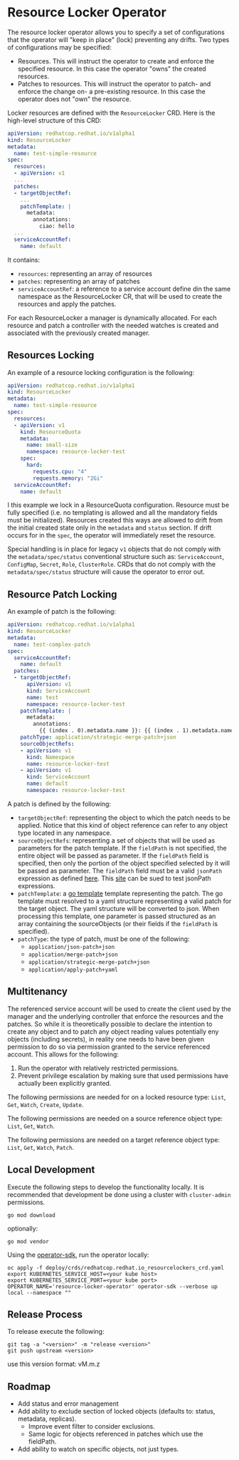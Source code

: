 # Resource Locker Operator

The resource locker operator allows you to specify a set of configurations that the operator will "keep in place" (lock) preventing any drifts.
Two types of configurations may be specified:

* Resources. This will instruct the operator to create and enforce the specified resource. In this case the operator "owns" the created resources.
* Patches to resources. This will instruct the operator to patch- and enforce the change on- a pre-existing resource. In this case the operator does not "own" the resource.

Locker resources are defined with the `ResourceLocker` CRD. Here is the high-level structure of this CRD:

```yaml
apiVersion: redhatcop.redhat.io/v1alpha1
kind: ResourceLocker
metadata:
  name: test-simple-resource
spec:
  resources:
  - apiVersion: v1
  ...
  patches:
  - targetObjectRef:
    ...
    patchTemplate: |
      metadata:
        annotations:
          ciao: hello
  ...
  serviceAccountRef:
    name: default
```

It contains:

* `resources`: representing an array of resources
* `patches`: representing an array of patches
* `serviceAccountRef`: a reference to a service account define din the same namespace as the ResourceLocker CR, that will be used to create the resources and apply the patches.

For each ResourceLocker a manager is dynamically allocated. For each resource and patch a controller with the needed watches is created and associated with the previously created manager.

## Resources Locking

An example of a resource locking configuration is the following:

```yaml
apiVersion: redhatcop.redhat.io/v1alpha1
kind: ResourceLocker
metadata:
  name: test-simple-resource
spec:
  resources:
  - apiVersion: v1
    kind: ResourceQuota
    metadata:
      name: small-size
      namespace: resource-locker-test
    spec:
      hard:
        requests.cpu: "4"
        requests.memory: "2Gi"
  serviceAccountRef:
    name: default
```

I this example we lock in a ResourceQuota configuration. Resource must be fully specified (i.e. no templating is allowed and all the mandatory fields must be initialized).
Resources created this ways are allowed to drift from the initial created state only in the `metadata` and `status` section. If drift occurs for in the `spec`, the operator will immediately reset the resource.

Special handling is in place for legacy `v1` objects that do not comply with the `metadata/spec/status` conventional structure such as: `ServiceAccount`, `ConfigMap`, `Secret`, `Role`, `ClusterRole`. CRDs that do not comply with the `metadata/spec/status` structure will cause the operator to error out.

## Resource Patch Locking

An example of patch is the following:

```yaml
apiVersion: redhatcop.redhat.io/v1alpha1
kind: ResourceLocker
metadata:
  name: test-complex-patch
spec:
  serviceAccountRef:
    name: default
  patches:
  - targetObjectRef:
      apiVersion: v1
      kind: ServiceAccount
      name: test
      namespace: resource-locker-test
    patchTemplate: |
      metadata:
        annotations:
          {{ (index . 0).metadata.name }}: {{ (index . 1).metadata.name }}
    patchType: application/strategic-merge-patch+json
    sourceObjectRefs:
    - apiVersion: v1
      kind: Namespace
      name: resource-locker-test
    - apiVersion: v1
      kind: ServiceAccount
      name: default
      namespace: resource-locker-test
```

A patch is defined by the following:

* `targetObjectRef`: representing the object to which the patch needs to be applied. Notice that this kind of object reference can refer to any object type located in any namespace.
* `sourceObjectRefs`: representing a set of objects that will be used as parameters for the patch template. If the `fieldPath` is not specified, the entire object will be passed as parameter. If the `fieldPath` field is specified, then only the portion of the object specified selected by it will be passed as parameter. The `fieldPath` field must be a valid `jsonPath` expression as defined [here](https://goessner.net/articles/JsonPath/index.html#e2). This [site](https://jsonpath.com/) can be sued to test jsonPath expressions.
* `patchTemplate`: a [go template](https://golang.org/pkg/text/template/) template representing the patch. The go template must resolved to a yaml structure representing a valid patch for the target object. The yaml structure will be converted to json. When processing this template, one parameter is passed structured as an array containing the sourceObjects (or their fields if the `fieldPath` is specified).
* `patchType`: the type of patch, must be one of the following:
  * `application/json-patch+json`
  * `application/merge-patch+json`
  * `application/strategic-merge-patch+json`
  * `application/apply-patch+yaml`

## Multitenancy

The referenced service account will be used to create the client used by the manager and the underlying controller that enforce the resources and the patches. So while it is theoretically possible to declare the intention to create any object and to patch any object reading values potentially eny objects (including secrets), in reality one needs to have been given permission to do so via permission granted to the service referenced account.
This allows for the following:

1. Run the operator with relatively restricted permissions.
2. Prevent privilege escalation by making sure that used permissions have actually been explicitly granted.

The following permissions are needed for on a locked resource type: `List`, `Get`, `Watch`, `Create`, `Update`.

The following permissions are needed on a source reference object type: `List`, `Get`, `Watch`.

The following permissions are needed on a target reference object type: `List`, `Get`, `Watch`, `Patch`.

## Local Development

Execute the following steps to develop the functionality locally. It is recommended that development be done using a cluster with `cluster-admin` permissions.

```shell
go mod download
```

optionally:

```shell
go mod vendor
```

Using the [operator-sdk](https://github.com/operator-framework/operator-sdk), run the operator locally:

```shell
oc apply -f deploy/crds/redhatcop.redhat.io_resourcelockers_crd.yaml
export KUBERNETES_SERVICE_HOST=<your kube host>
export KUBERNETES_SERVICE_PORT=<your kube port>
OPERATOR_NAME='resource-locker-operator' operator-sdk --verbose up local --namespace ""
```

## Release Process

To release execute the following:

```shell
git tag -a "<version>" -m "release <version>"
git push upstream <version>
```

use this version format: vM.m.z

## Roadmap

* Add status and error management
* Add ability to exclude section of locked objects (defaults to: status, metadata, replicas).
  * Improve event filter to consider exclusions.
  * Same logic for objects referenced in patches which use the fieldPath.
* Add ability to watch on specific objects, not just types.  
